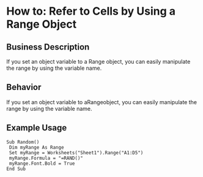 # How to: Refer to Cells by Using a Range Object

## Business Description
If you set an object variable to a Range object, you can easily manipulate the range by using the variable name.

## Behavior
If you set an object variable to aRangeobject, you can easily manipulate the range by using the variable name.

## Example Usage
```vba
Sub Random() 
 Dim myRange As Range 
 Set myRange = Worksheets("Sheet1").Range("A1:D5") 
 myRange.Formula = "=RAND()" 
 myRange.Font.Bold = True 
End Sub
```